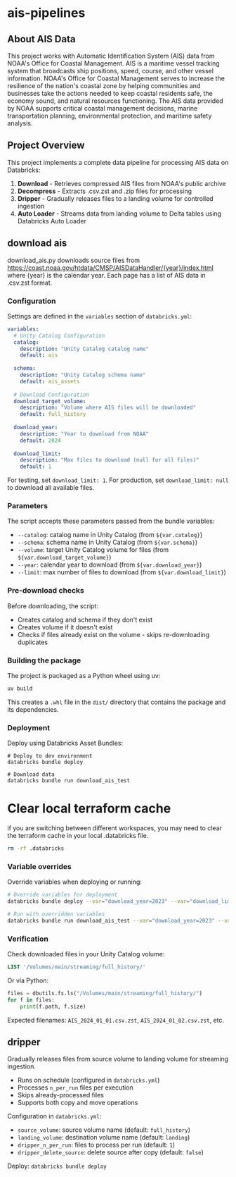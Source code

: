 # ais-pipelines

## About AIS Data

This project works with Automatic Identification System (AIS) data from NOAA's Office for Coastal Management. AIS is a maritime vessel tracking system that broadcasts ship positions, speed, course, and other vessel information. NOAA's Office for Coastal Management serves to increase the resilience of the nation's coastal zone by helping communities and businesses take the actions needed to keep coastal residents safe, the economy sound, and natural resources functioning. The AIS data provided by NOAA supports critical coastal management decisions, marine transportation planning, environmental protection, and maritime safety analysis.

## Project Overview

This project implements a complete data pipeline for processing AIS data on Databricks:

1. **Download** - Retrieves compressed AIS files from NOAA's public archive
2. **Decompress** - Extracts .csv.zst and .zip files for processing
3. **Dripper** - Gradually releases files to a landing volume for controlled ingestion
4. **Auto Loader** - Streams data from landing volume to Delta tables using Databricks Auto Loader


## download ais

download_ais.py downloads source files from https://coast.noaa.gov/htdata/CMSP/AISDataHandler/{year}/index.html 
where {year} is the calendar year. Each page has a list of AIS data in .csv.zst format.

### Configuration

Settings are defined in the `variables` section of `databricks.yml`:

```yaml
variables:
  # Unity Catalog Configuration
  catalog:
    description: "Unity Catalog catalog name"
    default: ais
  
  schema:
    description: "Unity Catalog schema name"
    default: ais_assets
  
  # Download Configuration
  download_target_volume:
    description: "Volume where AIS files will be downloaded"
    default: full_history
  
  download_year:
    description: "Year to download from NOAA"
    default: 2024
  
  download_limit:
    description: "Max files to download (null for all files)"
    default: 1
```

For testing, set `download_limit: 1`. For production, set `download_limit: null` to download all available files.

### Parameters

The script accepts these parameters passed from the bundle variables:

- `--catalog`: catalog name in Unity Catalog (from `${var.catalog}`)
- `--schema`: schema name in Unity Catalog (from `${var.schema}`)
- `--volume`: target Unity Catalog volume for files (from `${var.download_target_volume}`)
- `--year`: calendar year to download (from `${var.download_year}`)
- `--limit`: max number of files to download (from `${var.download_limit}`)

### Pre-download checks

Before downloading, the script:

* Creates catalog and schema if they don't exist
* Creates volume if it doesn't exist
* Checks if files already exist on the volume - skips re-downloading duplicates

### Building the package

The project is packaged as a Python wheel using uv:

```bash
uv build
```

This creates a `.whl` file in the `dist/` directory that contains the package and its dependencies.

### Deployment

Deploy using Databricks Asset Bundles:

```
# Deploy to dev environment
databricks bundle deploy

# Download data
databricks bundle run download_ais_test

```

# Clear local terraform cache
if you are switching between different workspaces, you may need to clear the terraform cache in your local .databricks file. 

```bash
rm -rf .databricks
```

### Variable overrides

Override variables when deploying or running:

```bash
# Override variables for deployment
databricks bundle deploy --var="download_year=2023" --var="download_limit=5"

# Run with overridden variables
databricks bundle run download_ais_test --var="download_year=2023" --var="download_limit=5"
```

### Verification

Check downloaded files in your Unity Catalog volume:

```sql
LIST '/Volumes/main/streaming/full_history/'
```

Or via Python:

```python
files = dbutils.fs.ls("/Volumes/main/streaming/full_history/")
for f in files:
    print(f.path, f.size)
```

Expected filenames: `AIS_2024_01_01.csv.zst`, `AIS_2024_01_02.csv.zst`, etc.

## dripper

Gradually releases files from source volume to landing volume for streaming ingestion.

- Runs on schedule (configured in `databricks.yml`)
- Processes `n_per_run` files per execution
- Skips already-processed files
- Supports both copy and move operations

Configuration in `databricks.yml`:
- `source_volume`: source volume name (default: `full_history`)
- `landing_volume`: destination volume name (default: `landing`)
- `dripper_n_per_run`: files to process per run (default: `1`)
- `dripper_delete_source`: delete source after copy (default: `false`)

Deploy: `databricks bundle deploy`
